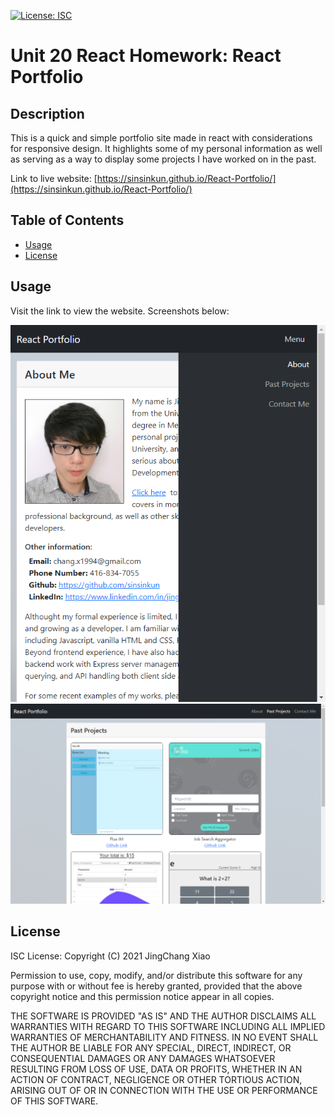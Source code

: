 [![License: ISC](https://img.shields.io/badge/License-ISC-blue.svg)](https://opensource.org/licenses/ISC)

# Unit 20 React Homework: React Portfolio

## Description
This is a quick and simple portfolio site made in react with considerations for responsive design. 
It highlights some of my personal information as well as serving as a way to display some projects 
I have worked on in the past.

Link to live website: [https://sinsinkun.github.io/React-Portfolio/](https://sinsinkun.github.io/React-Portfolio/)

## Table of Contents
* [Usage](#usage)
* [License](#license)

## Usage
Visit the link to view the website. Screenshots below:

![Screenshot 1](./screenshot-1.png)
![Screenshot 2](./screenshot-2.png)

## License
ISC License: Copyright (C) 2021 JingChang Xiao 

Permission to use, copy, modify, and/or distribute this software for any purpose with or without fee is hereby granted, provided that the above copyright notice and this permission notice appear in all copies. 

THE SOFTWARE IS PROVIDED "AS IS" AND THE AUTHOR DISCLAIMS ALL WARRANTIES WITH REGARD TO THIS SOFTWARE INCLUDING ALL IMPLIED WARRANTIES OF MERCHANTABILITY AND FITNESS. IN NO EVENT SHALL THE AUTHOR BE LIABLE FOR ANY SPECIAL, DIRECT, INDIRECT, OR CONSEQUENTIAL DAMAGES OR ANY DAMAGES WHATSOEVER RESULTING FROM LOSS OF USE, DATA OR PROFITS, WHETHER IN AN ACTION OF CONTRACT, NEGLIGENCE OR OTHER TORTIOUS ACTION, ARISING OUT OF OR IN CONNECTION WITH THE USE OR PERFORMANCE OF THIS SOFTWARE.